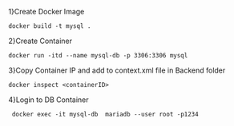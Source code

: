 1}Create Docker Image

    docker build -t mysql .

2}Create Container

    docker run -itd --name mysql-db -p 3306:3306 mysql

3}Copy Container IP and add to context.xml file in Backend folder

    docker inspect <containerID>

4}Login to DB Container

     docker exec -it mysql-db  mariadb --user root -p1234
